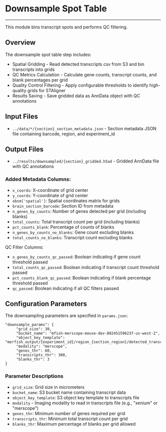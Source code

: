 # Downsample Spot Table
---
This module bins transcript spots and performs QC filtering.

## Overview
The downsample spot table step includes:

- Spatial Gridding - Read detected transcripts csv from S3 and bin transcripts into grids
- QC Metrics Calculation - Calculate gene counts, transcript counts, and blank percentages per grid
- Quality Control Filtering - Apply configurable thresholds to identify high-quality grids for STAligner 
- Results Saving - Save gridded data as AnnData object with QC annotations

## Input Files
- `../data/*/{section}_section_metadata.json` - Section metadata JSON file containing barcode, region, and experiment_id

## Output Files
- `../results/downsampled/{section}_gridded.h5ad` - Gridded AnnData file with QC annotations

### Added Metadata Columns:

- `x_coords`: X-coordinate of grid center
- `y_coords`: Y-coordinate of grid center
- `obsm['spatial']`: Spatial coordinates matrix for grids
- `brain_section_barcode`: Section ID from metadata
- `n_genes_by_counts`: Number of genes detected per grid (including blanks)
- `total_counts`: Total transcript count per grid (including blanks)
- `pct_counts_blank`: Percentage of counts of blanks
- `n_genes_by_counts_no_blanks`: Gene count excluding blanks
- `total_counts_no_blanks`: Transcript count excluding blanks

QC Filter Columns:
- `n_genes_by_counts_qc_passed`: Boolean indicating if gene count threshold passed
- `total_counts_qc_passed`: Boolean indicating if transcript count threshold passed
- `pct_counts_blank_qc_passed`: Boolean indicating if blank percentage threshold passed
- `qc_passed`: Boolean indicating if all QC filters passed

## Configuration Parameters
The downsampling parameters are specified in `params.json`:

    "downsample_params": {
         "grid_size": 30,
         "bucket_name": "mfish-merscope-mouse-dev-802451596237-us-west-2",
         "object_key_template": "merfish_output/{experiment_id}/region_{section_region}/detected_transcripts.csv",
         "modality": "merscope",
         "genes_thr": 60,
         "transcripts_thr": 300,
         "blanks_thr": 3
    }
    
### Parameter Descriptions
- `grid_size`: Grid size in micrometers
- `bucket_name`: S3 bucket name containing transcript data
- `object_key_template`: S3 object key template to transcripts file
- `modality` - Imaging modality to read in transcripts file (e.g., "xenium" or "merscope")
- `genes_thr`: Minimum number of genes required per grid
- `transcripts_thr`: Minimum total transcript count per grid
- `blanks_thr`: Maximum percentage of blanks per grid allowed
